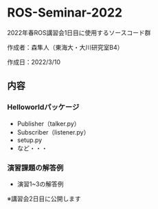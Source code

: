 # ROS-Seminar-2022
2022年春ROS講習会1日目に使用するソースコード群

作成者：森隼人（東海大・大川研究室B4）

作成日：2022/3/10


## 内容
### Helloworldパッケージ
- Publisher（talker.py）
- Subscriber（listener.py）
- setup.py
- など・・・


### 演習課題の解答例
- 演習1~3の解答例

※講習会2日目に公開します
